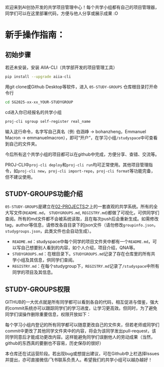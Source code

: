 欢迎来到AI创协开发的共学项目管理中心！每个共学小组都有自己的项目管理器，同学们可以在这里部署代码，方便与他人分享或展示成果 :O

# 新手操作指南：

## 初始步骤  
若还未安装，安装 AIIA-CLI（共学部开发的项目管理工具）  
```bash  
pip install --upgrade aiia-cli  
```  
用git clone或Github Desktop等软件，进入 `05-STUDY-GROUPS` 仓库根目录打开命令行  

```bash
cd SG2025-xx-xx_YOUR-STUDYGROUP
```
cd进入你已经报名的共学小组

```bash
proj-cli sgroup self-register real_name
```
输入这行命令，名字写自己真名（例: 伯涵峥 -> bohanzheng，Emmanuel Macron -> emmanuelmacron），即可“开户”，在学习小组`/studyspace`中可查看到自己的文件夹。

今后所有这个共学小组的项目都可以在github中完成，方便分享、查错、交流等。

PROJ-CLI中`proj-cli deploy`和`proj-cli run`均可正常使用。其他项目管理指令，如`proj-cli new`，`proj-cli import-repo`，`proj-cli format`等功能完备，但不建议使用。

## STUDY-GROUPS功能介绍
`05-STUDY-GROUPS`是建立在[02-PROJECTS](https://github.com/SJTU-AIIA/02-PROJECTS)之上的一套直观的共学系统。所有的全大写文件(`README.md`， `STUDYGROUPS.md`, `REGISTRY.md`)都做了可视化，可供同学们查阅。所有的md文件都不会被系统读取，且在每次push后会重新生成。如需修改tag，author等信息，请修改各自目录下的json文件（请勿修改`groupinfo.json`，`studygroups.json`，此类文件也会自动生成）。
- `README.md`：studyspace中每个同学的项目文件夹中都有一个`README.md`，可以写自己想要别人看到的内容，如个人介绍，项目介绍，QNA等。
- `STUDYGROUPS.md`：在根目录下。`STUDYGROUPS.md`记录了存在仓库里的所有共学小组及其信息，供同学们查阅。
- `REGISTRY.md`：在每个studygroup下，`REGISTRY.md`记录了`/studyspace`中所有同学的项目及其信息。

## STUDY-GROUPS权限
GITHUB的一大优点就是所有同学都可以看到各自的代码，相互促进与借鉴，强大的commit系统亦可以跟踪同学们的学习进度，让学习更高效。但同时，为了避免同学们误操作删除重要信息，权限开放如下：

每个学习小组内登记的所有同学都可以随意更改自己的文件夹，但若老师或同学们commit中更改了其他同学文件夹中的内容，将会为该同学发出pull-request，该同学同意后才能成功更改内容。这样能避免同学们误删他人的劳动成果（当然，github的东西真的要删也不容易，历史保存的很好）

本仓库还在试运营阶段。若出现bug或想提出建议，可在Github中上栏选择Issues并提出，亦可直接微信/飞书联系负责人。希望我们的共学小组可以越办越好！